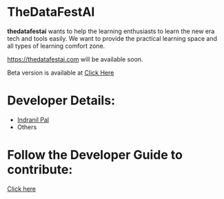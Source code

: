 # TheDataFestAI

**thedatafestai** wants to help the learning enthusiasts to learn the new era tech and tools easily. We want to provide the practical learning space and all types of learning comfort zone. 

https://thedatafestai.com will be available soon.

Beta version is available at [Click Here](https://thedatafestai.streamlit.app/)

# Developer Details:

- [Indranil Pal](https://www.linkedin.com/in/indranil-pal-ai/)
- Others


# Follow the **Developer Guide** to contribute:
[Click here](https://github.com/TheDataFestAI/thedatafestai_web/blob/main/developer_guide.md)